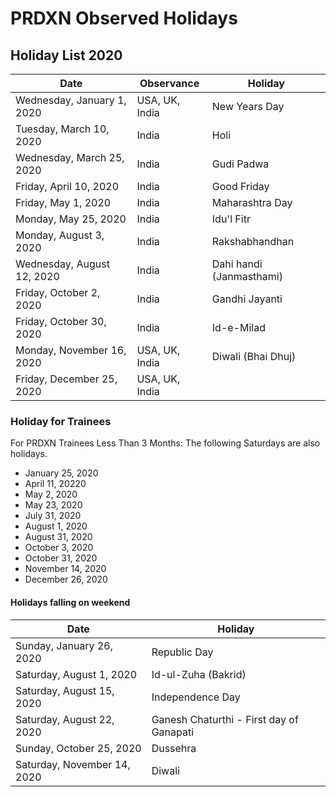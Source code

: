 # PRDXN Observed Holidays

## Holiday List 2020

| Date | Observance | Holiday |
| --- | --- | --- |
| Wednesday, January 1, 2020 | USA, UK, India | New Years Day |
| Tuesday, March 10, 2020 | India | Holi |
| Wednesday, March 25, 2020 | India | Gudi Padwa |
| Friday, April 10, 2020 | India | Good Friday |
| Friday, May 1, 2020 | India | Maharashtra Day |
| Monday, May 25, 2020 | India | Idu'l Fitr |
| Monday, August 3, 2020  | India | Rakshabhandhan |
| Wednesday, August 12, 2020  | India | Dahi handi (Janmasthami) |
| Friday, October 2, 2020  | India | Gandhi Jayanti |
| Friday, October 30, 2020  | India | Id-e-Milad |
| Monday, November 16, 2020 | USA, UK, India | Diwali (Bhai Dhuj) |
| Friday, December 25, 2020 | USA, UK, India | | Christmas Day |

### Holiday for Trainees

For PRDXN Trainees Less Than 3 Months: The following Saturdays are also holidays.

- January 25, 2020
- April 11, 20220
- May 2, 2020
- May 23, 2020
- July 31, 2020
- August 1, 2020
- August 31, 2020
- October 3, 2020
- October 31, 2020
- November 14, 2020
- December 26, 2020

#### Holidays falling on weekend

| Date  | Holiday |
| --- | --- |
| Sunday, January 26, 2020 | Republic Day |
| Saturday, August 1, 2020 | Id-ul-Zuha (Bakrid) |
| Saturday, August 15, 2020 | Independence Day |
| Saturday, August 22, 2020 | Ganesh Chaturthi - First day of Ganapati |
| Sunday, October 25, 2020 | Dussehra |
| Saturday, November 14, 2020 | Diwali |